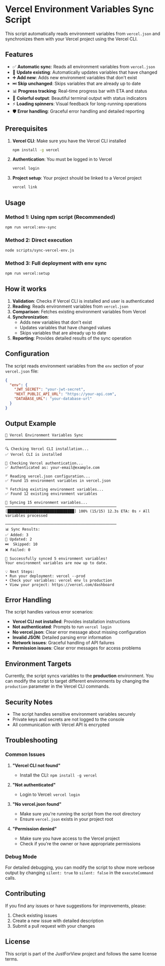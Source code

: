 # Vercel Environment Variables Sync Script

This script automatically reads environment variables from `vercel.json` and synchronizes them with your Vercel project using the Vercel CLI.

## Features

- ✅ **Automatic sync**: Reads all environment variables from `vercel.json`
- 🔄 **Update existing**: Automatically updates variables that have changed
- ➕ **Add new**: Adds new environment variables that don't exist
- ⏭️ **Skip unchanged**: Skips variables that are already up to date
- 📊 **Progress tracking**: Real-time progress bar with ETA and status
- 🎨 **Colorful output**: Beautiful terminal output with status indicators
- ⚡ **Loading spinners**: Visual feedback for long-running operations
- 🛡️ **Error handling**: Graceful error handling and detailed reporting

## Prerequisites

1. **Vercel CLI**: Make sure you have the Vercel CLI installed

   ```bash
   npm install -g vercel
   ```

2. **Authentication**: You must be logged in to Vercel

   ```bash
   vercel login
   ```

3. **Project setup**: Your project should be linked to a Vercel project
   ```bash
   vercel link
   ```

## Usage

### Method 1: Using npm script (Recommended)

```bash
npm run vercel:env-sync
```

### Method 2: Direct execution

```bash
node scripts/sync-vercel-env.js
```

### Method 3: Full deployment with env sync

```bash
npm run vercel:setup
```

## How it works

1. **Validation**: Checks if Vercel CLI is installed and user is authenticated
2. **Reading**: Reads environment variables from `vercel.json`
3. **Comparison**: Fetches existing environment variables from Vercel
4. **Synchronization**:
   - Adds new variables that don't exist
   - Updates variables that have changed values
   - Skips variables that are already up to date
5. **Reporting**: Provides detailed results of the sync operation

## Configuration

The script reads environment variables from the `env` section of your `vercel.json` file:

```json
{
  "env": {
    "JWT_SECRET": "your-jwt-secret",
    "NEXT_PUBLIC_API_URL": "https://your-api.com",
    "DATABASE_URL": "your-database-url"
  }
}
```

## Output Example

```
🚀 Vercel Environment Variables Sync
══════════════════════════════════════════════════

🔍 Checking Vercel CLI installation...
✅ Vercel CLI is installed

🔐 Checking Vercel authentication...
✅ Authenticated as: your-email@example.com

⠋ Reading vercel.json configuration...
✅ Found 15 environment variables in vercel.json

⠙ Fetching existing environment variables...
✅ Found 12 existing environment variables

🚀 Syncing 15 environment variables...
──────────────────────────────────────────────────
[██████████████████████████████] 100% (15/15) 12.3s ETA: 0s ⚡ All variables processed

──────────────────────────────────────────────────
📊 Sync Results:
✅ Added: 3
🔄 Updated: 2
⏭️  Skipped: 10
❌ Failed: 0

🎉 Successfully synced 5 environment variables!
Your environment variables are now up to date.

💡 Next Steps:
• Run your deployment: vercel --prod
• Check your variables: vercel env ls production
• View your project: https://vercel.com/dashboard
```

## Error Handling

The script handles various error scenarios:

- **Vercel CLI not installed**: Provides installation instructions
- **Not authenticated**: Prompts to run `vercel login`
- **No vercel.json**: Clear error message about missing configuration
- **Invalid JSON**: Detailed parsing error information
- **Network issues**: Graceful handling of API failures
- **Permission issues**: Clear error messages for access problems

## Environment Targets

Currently, the script syncs variables to the **production** environment. You can modify the script to target different environments by changing the `production` parameter in the Vercel CLI commands.

## Security Notes

- The script handles sensitive environment variables securely
- Private keys and secrets are not logged to the console
- All communication with Vercel API is encrypted

## Troubleshooting

### Common Issues

1. **"Vercel CLI not found"**

   - Install the CLI: `npm install -g vercel`

2. **"Not authenticated"**

   - Login to Vercel: `vercel login`

3. **"No vercel.json found"**

   - Make sure you're running the script from the root directory
   - Ensure `vercel.json` exists in your project root

4. **"Permission denied"**
   - Make sure you have access to the Vercel project
   - Check if you're the owner or have appropriate permissions

### Debug Mode

For detailed debugging, you can modify the script to show more verbose output by changing `silent: true` to `silent: false` in the `executeCommand` calls.

## Contributing

If you find any issues or have suggestions for improvements, please:

1. Check existing issues
2. Create a new issue with detailed description
3. Submit a pull request with your changes

## License

This script is part of the JustForView project and follows the same license terms.
